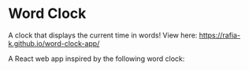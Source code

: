 # Word Clock
A clock that displays the current time in words!
View here: https://rafia-k.github.io/word-clock-app/

A React web app inspired by the following word clock:

[](public/inspiration-pic.jpg)
